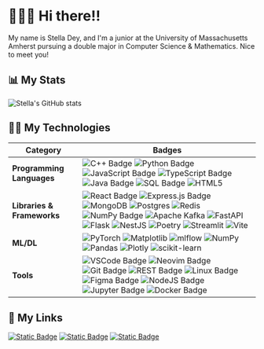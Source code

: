 # 👋👋👋 Hi there!! 
My name is Stella Dey, and I'm a junior at the University of Massachusetts Amherst pursuing a double major in Computer Science & Mathematics. Nice to meet you!

<!--
**Celaena24/Celaena24** is a ✨ _special_ ✨ repository because its `README.md` (this file) appears on your GitHub profile.

Here are some ideas to get you started:

- 🔭 I’m currently working on ...
- 🌱 I’m currently learning ...
- 👯 I’m looking to collaborate on ...
- 🤔 I’m looking for help with ...
- 💬 Ask me about ...
- 📫 How to reach me: ...
- 😄 Pronouns: ...
- ⚡ Fun fact: ...
-->
## 📊 My Stats
![Stella's GitHub stats](https://github-readme-stats.vercel.app/api?username=Celaena24&show_icons=true&theme=radical)

## 🧑‍💻 My Technologies
| Category              | Badges                                                                 |
|-----------------------|-----------------------------------------------------------------------|
| **Programming Languages** | ![C++ Badge](https://img.shields.io/badge/C%2B%2B-4276c9?style=for-the-badge&logo=cplusplus) ![Python Badge](https://img.shields.io/badge/Python-3776AB?style=for-the-badge&logo=python&logoColor=e3dd22) ![JavaScript Badge](https://img.shields.io/badge/javascript-F7DF1E?style=for-the-badge&logo=javascript&logoColor=white) ![TypeScript Badge](https://img.shields.io/badge/typescript-3178C6?style=for-the-badge&logo=typescript&logoColor=white) ![Java Badge](https://img.shields.io/badge/java-blue?style=for-the-badge) ![SQL Badge](https://img.shields.io/badge/sql-336791?style=for-the-badge&logo=postgresql&logoColor=white) ![HTML5](https://img.shields.io/badge/html5-%23E34F26.svg?style=for-the-badge&logo=html5&logoColor=white) 
| **Libraries & Frameworks** | ![React Badge](https://img.shields.io/badge/react-0088CC?style=for-the-badge&logo=react) ![Express.js Badge](https://img.shields.io/badge/express.js-000000?style=for-the-badge&logo=express&logoColor=white) ![MongoDB](https://img.shields.io/badge/MongoDB-%234ea94b.svg?style=for-the-badge&logo=mongodb&logoColor=white) ![Postgres](https://img.shields.io/badge/postgres-%23316192.svg?style=for-the-badge&logo=postgresql&logoColor=white) ![Redis](https://img.shields.io/badge/redis-%23DD0031.svg?style=for-the-badge&logo=redis&logoColor=white) ![NumPy Badge](https://img.shields.io/badge/numpy-013243?style=for-the-badge&logo=numpy&logoColor=white) ![Apache Kafka](https://img.shields.io/badge/Apache%20Kafka-000?style=for-the-badge&logo=apachekafka) ![FastAPI](https://img.shields.io/badge/FastAPI-005571?style=for-the-badge&logo=fastapi) ![Flask](https://img.shields.io/badge/flask-%23000.svg?style=for-the-badge&logo=flask&logoColor=white) ![NestJS](https://img.shields.io/badge/nestjs-%23E0234E.svg?style=for-the-badge&logo=nestjs&logoColor=white) ![Poetry](https://img.shields.io/badge/Poetry-%233B82F6.svg?style=for-the-badge&logo=poetry&logoColor=0B3D8D) ![Streamlit](https://img.shields.io/badge/Streamlit-%23FE4B4B.svg?style=for-the-badge&logo=streamlit&logoColor=white) ![Vite](https://img.shields.io/badge/vite-%23646CFF.svg?style=for-the-badge&logo=vite&logoColor=white)
| **ML/DL** | ![PyTorch](https://img.shields.io/badge/PyTorch-%23EE4C2C.svg?style=for-the-badge&logo=PyTorch&logoColor=white) ![Matplotlib](https://img.shields.io/badge/Matplotlib-%23ffffff.svg?style=for-the-badge&logo=Matplotlib&logoColor=black) ![mlflow](https://img.shields.io/badge/mlflow-%23d9ead3.svg?style=for-the-badge&logo=numpy&logoColor=blue)  ![NumPy](https://img.shields.io/badge/numpy-%23013243.svg?style=for-the-badge&logo=numpy&logoColor=white) ![Pandas](https://img.shields.io/badge/pandas-%23150458.svg?style=for-the-badge&logo=pandas&logoColor=white) ![Plotly](https://img.shields.io/badge/Plotly-%233F4F75.svg?style=for-the-badge&logo=plotly&logoColor=white) ![scikit-learn](https://img.shields.io/badge/scikit--learn-%23F7931E.svg?style=for-the-badge&logo=scikit-learn&logoColor=white)
| **Tools** | ![VSCode Badge](https://img.shields.io/badge/vscode-007ACC?style=for-the-badge&logo=visualstudiocode&logoColor=white) ![Neovim Badge](https://img.shields.io/badge/neovim-57A143?style=for-the-badge&logo=neovim&logoColor=white) ![Git Badge](https://img.shields.io/badge/git-F05032?style=for-the-badge&logo=git&logoColor=white)  ![REST Badge](https://img.shields.io/badge/rest-6DB33F?style=for-the-badge) ![Linux Badge](https://img.shields.io/badge/linux-FCC624?style=for-the-badge&logo=linux&logoColor=black) ![Figma Badge](https://img.shields.io/badge/figma-F24E1E?style=for-the-badge&logo=figma&logoColor=white) ![NodeJS Badge](https://img.shields.io/badge/node.js-339933?style=for-the-badge&logo=nodedotjs&logoColor=white) ![Jupyter Badge](https://img.shields.io/badge/jupyter-F37626?style=for-the-badge&logo=jupyter&logoColor=white) ![Docker Badge](https://img.shields.io/badge/docker-2496ED?style=for-the-badge&logo=docker&logoColor=white) |

## 🔗 My Links
[![Static Badge](https://img.shields.io/badge/linkedin-blue?style=for-the-badge&logo=linkedin)](https://www.linkedin.com/in/stella-dey/) 
[![Static Badge](https://img.shields.io/badge/github-%23121011.svg?style=for-the-badge&logo=github&logoColor=white)](https://www.github.com/Celaena24)
[![Static Badge](https://img.shields.io/badge/my_email-white?style=for-the-badge&logo=gmail)
](mailto:deystella24@gmail.com)
